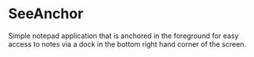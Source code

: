 # SeeAnchor
Simple notepad application that is anchored in the foreground for easy access to notes via a dock in the bottom right hand corner of the screen.
